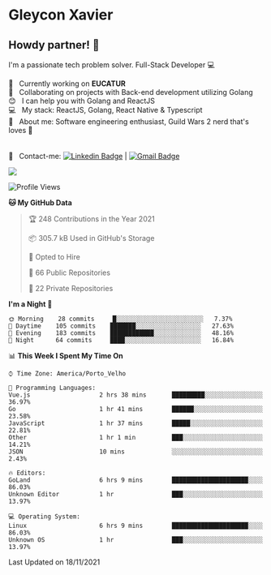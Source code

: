 # Gleycon Xavier

## Howdy partner! 👋

I'm a passionate tech problem solver.
Full-Stack Developer :computer:

 :rocket:  &nbsp; Currently working on **EUCATUR**
 <br/> :purple_heart: &nbsp; Collaborating on projects with Back-end development utilizing Golang
 <br/> :blush: &nbsp; I can help you with Golang and ReactJS
 <br/> :computer: &nbsp; My stack: ReactJS, Golang, React Native & Typescript
 <br/> 💬  &nbsp; About me: Software engineering enthusiast, Guild Wars 2 nerd that's loves :apple:
 <br/>
 <br/>
 <br/> :email: &nbsp; Contact-me: [![Linkedin Badge](https://img.shields.io/badge/-GleyconXavier-blue?style=flat-square&logo=Linkedin&logoColor=white&link=https://www.linkedin.com/in/gleyconxavier/)](https://www.linkedin.com/in/gleyconxavier/) 
| 
[![Gmail Badge](https://img.shields.io/badge/-gleyconxcarlos@gmail.com-c14438?style=flat-square&logo=Gmail&logoColor=white&link=mailto:gleyconxcarlos@gmail.com)](mailto:gleyconxcarlos@gmail.com)

![](https://komarev.com/ghpvc/?username=gleyconxavier)

<!--START_SECTION:waka-->
![Profile Views](http://img.shields.io/badge/Profile%20Views-0-blue)

**🐱 My GitHub Data** 

> 🏆 248 Contributions in the Year 2021
 > 
> 📦 305.7 kB Used in GitHub's Storage 
 > 
> 💼 Opted to Hire
 > 
> 📜 66 Public Repositories 
 > 
> 🔑 22 Private Repositories  
 > 
**I'm a Night 🦉** 

```text
🌞 Morning    28 commits     █░░░░░░░░░░░░░░░░░░░░░░░░   7.37% 
🌆 Daytime    105 commits    ███████░░░░░░░░░░░░░░░░░░   27.63% 
🌃 Evening    183 commits    ████████████░░░░░░░░░░░░░   48.16% 
🌙 Night      64 commits     ████░░░░░░░░░░░░░░░░░░░░░   16.84%

```


📊 **This Week I Spent My Time On** 

```text
⌚︎ Time Zone: America/Porto_Velho

💬 Programming Languages: 
Vue.js                   2 hrs 38 mins       █████████░░░░░░░░░░░░░░░░   36.97% 
Go                       1 hr 41 mins        ██████░░░░░░░░░░░░░░░░░░░   23.58% 
JavaScript               1 hr 37 mins        █████░░░░░░░░░░░░░░░░░░░░   22.81% 
Other                    1 hr 1 min          ███░░░░░░░░░░░░░░░░░░░░░░   14.21% 
JSON                     10 mins             ░░░░░░░░░░░░░░░░░░░░░░░░░   2.43%

🔥 Editors: 
GoLand                   6 hrs 9 mins        █████████████████████░░░░   86.03% 
Unknown Editor           1 hr                ███░░░░░░░░░░░░░░░░░░░░░░   13.97%

💻 Operating System: 
Linux                    6 hrs 9 mins        █████████████████████░░░░   86.03% 
Unknown OS               1 hr                ███░░░░░░░░░░░░░░░░░░░░░░   13.97%

```


 Last Updated on 18/11/2021
<!--END_SECTION:waka-->
